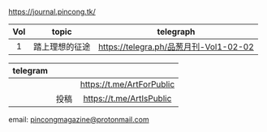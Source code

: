 https://journal.pincong.tk/

|Vol|topic|telegraph|
|:-:|:-:|:-:|
|1|踏上理想的征途|https://telegra.ph/品葱月刊-Vol1-02-02|

|telegram|||
|:-:|:-:|:-:|
|||https://t.me/ArtForPublic |
||投稿|https://t.me/ArtIsPublic |

email:
pincongmagazine@protonmail.com
